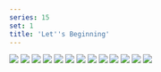 ```yaml
---
series: 15
set: 1
title: 'Let''s Beginning'
---
```


![](../../../../assets/ribald-youth/part-1/pg0.jpg)
![](../../../../assets/ribald-youth/part-1/pg1.jpg)
![](../../../../assets/ribald-youth/part-1/pg2.jpg)
![](../../../../assets/ribald-youth/part-1/pg3.jpg)
![](../../../../assets/ribald-youth/part-1/pg4.jpg)
![](../../../../assets/ribald-youth/part-1/pg5.jpg)
![](../../../../assets/ribald-youth/part-1/pg6.jpg)
![](../../../../assets/ribald-youth/part-1/pg7.jpg)
![](../../../../assets/ribald-youth/part-1/pg8.jpg)
![](../../../../assets/ribald-youth/part-1/pg9.jpg)
![](../../../../assets/ribald-youth/part-1/pg10.jpg)
![](../../../../assets/ribald-youth/part-1/pg11.jpg)
![](../../../../assets/ribald-youth/part-1/pg12.jpg)